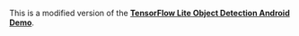This is a modified version of the  [**TensorFlow Lite Object Detection Android Demo**](https://github.com/tensorflow/examples/tree/master/lite/examples/object_detection/android).